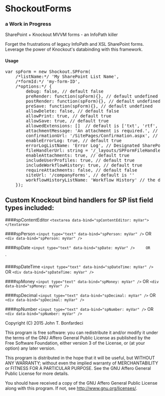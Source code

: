 # ShockoutForms
### a Work in Progress
SharePoint + Knockout MVVM forms - an InfoPath killer

Forget the frustrations of legacy InfoPath and XSL SharePoint forms. Leverage the power of Knockout's databinding with this framework.

#### Usage
<pre>var spForm = new Shockout.SPForm(
	/*listName:*/ 'My SharePoint List Name', 
	/*formId:*/ 'my-form-ID', 
	/*options:*/ {
		debug: false, // default false
		preRender: function(spForm){}, // default undefined
        postRender: function(spForm){}, // default undefined
        preSave: function(spForm){}, // default undefined	
		allowDelete: false, // default false
        allowPrint: true, // default true
        allowSave: true, // default true
        allowedExtensions: []  // default is ['txt', 'rtf', 'zip', 'pdf', 'doc', 'docx', 'jpg', 'gif', 'png', 'ppt', 'tif', 'pptx', 'csv', 'pub', 'msg']
        attachmentMessage: 'An attachment is required.', // the default
        confirmationUrl: '/SitePages/Confirmation.aspx', // the default
        enableErrorLog: true, // default true
        errorLogListName: 'Error Log', // Designated SharePoint list for logging user and form errrors. default 'Error Log'
        fileHandlerUrl: string = '/_layouts/SPFormFileHandler.ashx',  // default    
        enableAttachments: true, // default true
        includeUserProfiles: true, // default true
        includeWorkflowHistory: true, // default true        
        requireAttachments: false, // default false
        siteUrl: '/companyForms', // default is ''        
        workflowHistoryListName: 'Workflow History' // the default
	});
</pre>

## Custom Knockout bind handlers for SP list field types included:
	
####spContentEditor
`<textarea data-bind="spContentEditor: myVar"></textarea>`

####spPerson
`<input type="text" data-bind="spPerson: myVar" />`
	OR
`<div data-bind="spPerson: myVar" />`

####spDate
`<input type="text" data-bind="spDate: myVar" />	
	OR
`<div data-bind="spDate: myVar" />`

####spDateTime
`<input type="text" data-bind="spDateTime: myVar" />`
	OR
`<div data-bind="spDateTime: myVar" />`

####spMoney
`<input type="text" data-bind="spMoney: myVar" />`
	OR
`<div data-bind="spMoney: myVar" />`

####spDecimal
`<input type="text" data-bind="spDecimal: myVar" />`
	OR
`<div data-bind="spDecimal: myVar" />`

####spNumber
`<input type="text" data-bind="spNumber: myVar" />`
	OR
`<div data-bind="spNumber: myVar" />`


Copyright (C) 2015  John T. Bonfardeci

This program is free software: you can redistribute it and/or modify
it under the terms of the GNU Affero General Public License as
published by the Free Software Foundation, either version 3 of the
License, or (at your option) any later version.

This program is distributed in the hope that it will be useful,
but WITHOUT ANY WARRANTY; without even the implied warranty of
MERCHANTABILITY or FITNESS FOR A PARTICULAR PURPOSE.  See the
GNU Affero General Public License for more details.

You should have received a copy of the GNU Affero General Public License
along with this program.  If not, see <http://www.gnu.org/licenses/>.

